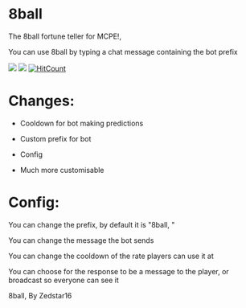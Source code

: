 # 8ball
The 8ball fortune teller for MCPE!,

You can use 8ball by typing a chat message containing the bot prefix

[![](https://poggit.pmmp.io/shield.state/8ball)](https://poggit.pmmp.io/p/8ball)
<a href="https://poggit.pmmp.io/p/8ball"><img src="https://poggit.pmmp.io/shield.state/8ball"></a>
[![HitCount](http://hits.dwyl.io/Zedstar16/8ball.svg)](http://hits.dwyl.io/Zedstar16/8ball)

# Changes:

- Cooldown for bot making predictions

- Custom prefix for bot

- Config

- Much more customisable


# Config:
You can change the prefix, by default it is "8ball, "

You can change the message the bot sends

You can change the cooldown of the rate players can use it at

You can choose for the response to be a message to the player, or broadcast so everyone can see it

8ball, By Zedstar16
